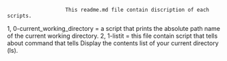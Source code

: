                        This readme.md file contain discription of each scripts.
1, 0-current_working_directory =  a script that prints the absolute path name of the current working directory.
2, 1-listit = this file contain script that tells about command that tells Display the contents list of your current directory (ls).
